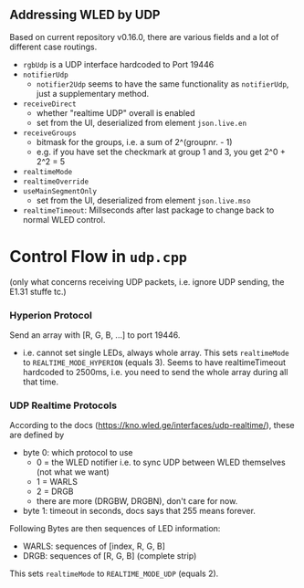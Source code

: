 

## Addressing WLED by UDP

Based on current repository v0.16.0, there are various fields and a lot of different case routings.

* `rgbUdp` is a UDP interface hardcoded to Port 19446
* `notifierUdp`
  * `notifier2Udp` seems to have the same functionality as `notifierUdp`, just a supplementary method.  
* `receiveDirect`
  * whether "realtime UDP" overall is enabled
  * set from the UI, deserialized from element `json.live.en`
* `receiveGroups`
  * bitmask for the groups, i.e. a sum of 2^(groupnr. - 1) 
  * e.g. if you have set the checkmark at group 1 and 3, you get 2^0 + 2^2 = 5   
* `realtimeMode`
* `realtimeOverride`
* `useMainSegmentOnly`
  * set from the UI, deserialized from element `json.live.mso`
* `realtimeTimeout`: Millseconds after last package to change back to normal WLED control. 

# Control Flow in `udp.cpp`
(only what concerns receiving UDP packets, i.e. ignore UDP sending, the E1.31 stuffe tc.)

### Hyperion Protocol
Send an array with [R, G, B, ...] to port 19446.
 * i.e. cannot set single LEDs, always whole array.
This sets `realtimeMode` to `REALTIME_MODE_HYPERION` (equals 3).
Seems to have realtimeTimeout hardcoded to 2500ms, i.e. you need to send the whole array during all that time.

### UDP Realtime Protocols
According to the docs (https://kno.wled.ge/interfaces/udp-realtime/), these are defined by
 * byte 0: which protocol to use
   * 0 = the WLED notifier i.e. to sync UDP between WLED themselves (not what we want)
   * 1 = WARLS
   * 2 = DRGB
   * there are more (DRGBW, DRGBN), don't care for now.
* byte 1: timeout in seconds, docs says that 255 means forever.

Following Bytes are then sequences of LED information:
  * WARLS: sequences of [index, R, G, B]
  * DRGB: sequences of [R, G, B] (complete strip)

This sets `realtimeMode` to `REALTIME_MODE_UDP` (equals 2).
